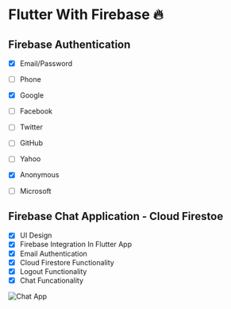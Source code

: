 # Flutter With Firebase 🔥


##  Firebase Authentication

- [x] Email/Password
- [ ] Phone
- [x] Google
- [ ] Facebook
- [ ] Twitter
- [ ] GitHub
- [ ] Yahoo
- [x] Anonymous
- [ ] Microsoft




##  Firebase Chat Application - Cloud Firestoe

- [x] UI Design
- [x] Firebase Integration In Flutter App
- [x] Email Authentication
- [x] Cloud Firestore Functionality
- [x] Logout Functionality
- [x] Chat Funcationality

![Chat App](https://i.imgur.com/KAEuhTg.png)




<!---

##      Firebase Database - Realtime Database

- [ ] Name Field
- [x] Name Field



##      Firebase Database - Cloud Firestore

- [ ] Name Field
- [x] Name Field


##      Firebase - Storage

- [ ] Name Field
- [x] Name Field


##      Firebase ML Kit

- [ ] Name Field
- [x] Name Field


--->


